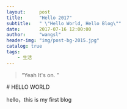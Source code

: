 ```yaml
---
layout:     post
title:      "Hello 2017"
subtitle:   " \"Hello World, Hello Blog\""
date:       2017-07-16 12:00:00
author:     "wangsl"
header-img: "img/post-bg-2015.jpg"
catalog: true
tags:
    - 生活
---
```


> “Yeah It's on. ”

﻿# HELLO WORLD



hello，this is my first blog


